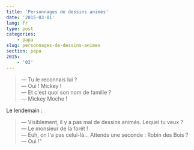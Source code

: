 ```yaml
---
title: 'Personnages de dessins animés'
date: '2015-03-01'
lang: fr
type: post
categories:
    - papa
slug: personnages-de-dessins-animes
section: papa
2015:
    - '03'
---
```


> — Tu le reconnais lui ?  
> — Oui ! Mickey !  
> — Et c'est quoi son nom de famille ?  
> — Mickey Moche !

Le lendemain :

> — Visiblement, il y a pas mal de dessins animés. Lequel tu veux ?  
> — Le monsieur de la forêt !  
> — Euh, on l'a pas celui-là... Attends une seconde : Robin des Bois ?  
> — Oui !"

